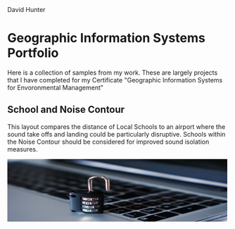 
<!DOCTYPE html>
<html>
<head>
David Hunter
</head>
<body>

<h1>Geographic Information Systems Portfolio</h1>
<p>Here is a collection of samples from my work. These are largely projects that I have completed for my Certificate "Geographic Information Systems for Envoronmental Management"</p>

<h2> School and Noise Contour</h2>
<p>This layout compares the distance of Local Schools to an airport where the sound take offs and landing could be particularly disruptive. Schools within the Noise Contour should be considered for improved sound isolation measures.</p>
<img src="/images/computer-1591018_1280.jpg" alt="W3Schools.com" width="500" height="142">

</body>
</html>
